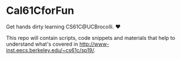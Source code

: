 # Cal61CforFun

Get hands dirty learning CS61C@UCBrocolli.
:heart:

This repo will contain scripts, code snippets and materials that help to understand what's covered in http://www-inst.eecs.berkeley.edu/~cs61c/sp19/. 
